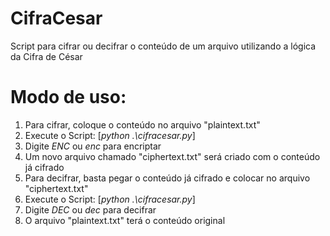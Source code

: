 # CifraCesar
Script para cifrar ou decifrar o conteúdo de um arquivo utilizando a lógica da Cifra de César

# Modo de uso:
1. Para cifrar, coloque o conteúdo no arquivo "plaintext.txt"
2. Execute o Script:  [*python .\cifracesar.py*]
3. Digite *ENC* ou *enc* para encriptar
4. Um novo arquivo chamado "ciphertext.txt" será criado com o conteúdo já cifrado
5. Para decifrar, basta pegar o conteúdo já cifrado e colocar no arquivo "ciphertext.txt"
6. Execute o Script:  [*python .\cifracesar.py*]
7. Digite *DEC* ou *dec* para decifrar
8. O arquivo "plaintext.txt" terá o conteúdo original
